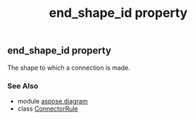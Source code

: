 ﻿---
title: end_shape_id property
second_title: Aspose.Diagram for Python via .NET API References
description: 
type: docs
weight: 40
url: /python-net/aspose.diagram/connectorrule/end_shape_id/
is_root: false
---

## end_shape_id property


The shape to which a connection is made.

### See Also
* module [aspose.diagram](../../)
* class [ConnectorRule](/diagram/python-net/aspose.diagram/connectorrule)
